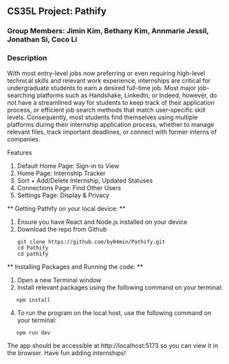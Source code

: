 ## CS35L Project: Pathify
### Group Members: Jimin Kim, Bethany Kim, Annmarie Jessil, Jonathan Si, Coco Li

### Description
With most entry-level jobs now preferring or even requiring high-level technical skills and relevant work experience, internships are critical for undergraduate students to earn a desired full-time job. Most major job-searching platforms such as Handshake, LinkedIn, or Indeed, however, do not have a streamlined way for students to keep track of their application process, or efficient job search methods that match user-specific skill levels. Consequently, most students find themselves using multiple platforms during their internship application process, whether to manage relevant files, track important deadlines, or connect with former interns of companies. 

Features
1) Default Home Page: Sign-in to View
2) Home Page: Internship Tracker
3) Sort + Add/Delete Internship, Updated Statuses
4) Connections Page: Find Other Users
5) Settings Page: Display & Privacy


** Getting Pathify on your local device: **

1) Ensure you have React and Node.js installed on your device
2) Download the repo from Github
   ```
   git clone https://github.com/by04min/Pathify.git
   cd Pathify
   cd pathify
   ```

** Installing Packages and Running the code: **

1)  Open a new Terminal window
2)  Install relevant packages using the following command on your terminal:
```
   npm install
```
4)  To run the program on the local host, use the following command on your terminal:
```
   npm run dev
```
The app should be accessible at http://localhost:5173 so you can view it in the browser.
Have fun adding internships!

